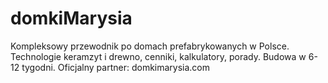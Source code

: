 # domkiMarysia
Kompleksowy przewodnik po domach prefabrykowanych w Polsce. Technologie keramzyt i drewno, cenniki, kalkulatory, porady. Budowa w 6-12 tygodni. Oficjalny partner: domkimarysia.com
